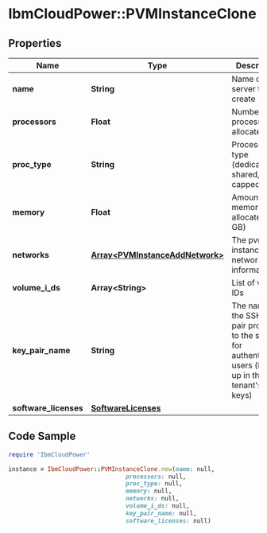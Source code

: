 # IbmCloudPower::PVMInstanceClone

## Properties

Name | Type | Description | Notes
------------ | ------------- | ------------- | -------------
**name** | **String** | Name of the server to create | 
**processors** | **Float** | Number of processors allocated | [optional] 
**proc_type** | **String** | Processor type (dedicated, shared, capped) | [optional] [default to &#39;dedicated&#39;]
**memory** | **Float** | Amount of memory allocated (in GB) | [optional] 
**networks** | [**Array&lt;PVMInstanceAddNetwork&gt;**](PVMInstanceAddNetwork.md) | The pvm instance networks information | 
**volume_i_ds** | **Array&lt;String&gt;** | List of volume IDs | [optional] 
**key_pair_name** | **String** | The name of the SSH key pair provided to the server for authenticating users (looked up in the tenant&#39;s list of keys) | [optional] 
**software_licenses** | [**SoftwareLicenses**](SoftwareLicenses.md) |  | [optional] 

## Code Sample

```ruby
require 'IbmCloudPower'

instance = IbmCloudPower::PVMInstanceClone.new(name: null,
                                 processors: null,
                                 proc_type: null,
                                 memory: null,
                                 networks: null,
                                 volume_i_ds: null,
                                 key_pair_name: null,
                                 software_licenses: null)
```


